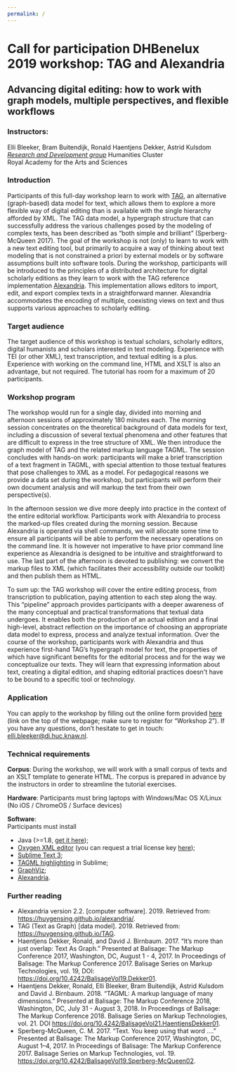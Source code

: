 ```yaml
---
permalink: /
---
```


# Call for participation DHBenelux 2019 workshop: TAG and Alexandria

## Advancing digital editing: how to work with graph models, multiple perspectives, and flexible workflows

### Instructors:
Elli Bleeker, Bram Buitendijk, Ronald Haentjens Dekker, Astrid Kulsdom  
[*Research and Development group*](https://huc.knaw.nl/research-development/) Humanities Cluster   
Royal Academy for the Arts and Sciences

### Introduction
Participants of this full-day workshop learn to work with [TAG](https://huygensing.github.io/TAG), an alternative (graph-based) data model for text, which allows them to explore a more flexible way of digital editing than is available with the single hierarchy afforded by XML. The TAG data model, a hypergraph structure that can successfully address the various challenges posed by the modeling of complex texts, has been described as “both simple and brilliant” (Sperberg-McQueen 2017). The goal of the workshop is not (only) to learn to work with a new text editing tool, but primarily to acquire a way of thinking about text modeling that is not constrained a priori by external models or by software assumptions built into software tools. During the workshop, participants will be introduced to the principles of a distributed architecture for digital scholarly editions as they learn to work with the TAG reference implementation [Alexandria](https://huygensing.github.io/alexandria/). This implementation allows editors to import, edit, and export complex texts in a straightforward manner. Alexandria accommodates the encoding of multiple, coexisting views on text and thus supports various approaches to scholarly editing.

### Target audience
The target audience of this workshop is textual scholars, scholarly editors, digital humanists and scholars interested in text modeling. Experience with TEI (or other XML), text transcription, and textual editing is a plus. Experience with working on the command line, HTML and XSLT is also an advantage, but not required. The tutorial has room for a maximum of 20 participants.


### Workshop program
The workshop would run for a single day, divided into morning and afternoon sessions of approximately 180 minutes each. The morning session concentrates on the theoretical background of data models for text, including a discussion of several textual phenomena and other features that are difficult to express in the tree structure of XML. We then introduce the graph model of TAG and the related markup language TAGML. The session concludes with hands-on work: participants will make a brief transcription of a text fragment in TAGML, with special attention to those textual features that pose challenges to XML as a model. For pedagogical reasons we provide a data set during the workshop, but participants will perform their own document analysis and will markup the text from their own perspective(s).

In the afternoon session we dive more deeply into practice in the context of the entire editorial workflow. Participants work with Alexandria to process the marked-up files created during the morning session. Because Alexandria is operated via shell commands, we will allocate some time to ensure all participants will be able to perform the necessary operations on the command line. It is however not imperative to have prior command line experience as Alexandria is designed to be intuitive and straightforward to use. The last part of the afternoon is devoted to publishing: we convert the markup files to XML (which facilitates their accessibility outside our toolkit) and then publish them as HTML. 

To sum up: the TAG workshop will cover the entire editing process, from transcription to publication, paying attention to each step along the way. This “pipeline” approach provides participants with a deeper awareness of the many conceptual and practical transformations that textual data undergoes. It enables both the production of an actual edition and a final high-level, abstract reflection on the importance of choosing an appropriate data model to express, process and analyze textual information. Over the course of the workshop, participants work with Alexandria and thus experience first-hand TAG’s hypergraph model for text, the properties of which have significant benefits for the editorial process and for the way we conceptualize our texts. They will learn that expressing information about text, creating a digital edition, and shaping editorial practices doesn't have to be bound to a specific tool or technology. 

### Application
You can apply to the workshop by filling out the online form provided [here](http://2019.dhbenelux.org/workshops-details/) (link on the top of the webpage; make sure to register for “Workshop 2”). If you have any questions, don’t hesitate to get in touch: [elli.bleeker@di.huc.knaw.nl](mailto:elli.bleeker@di.huc.knaw.nl).

### Technical requirements

**Corpus**: During the workshop, we will work with a small corpus of texts and an XSLT template to generate HTML. The corpus is prepared in advance by the instructors in order to streamline the tutorial exercises. 

**Hardware**: Participants must bring laptops with Windows/Mac OS X/Linux (No iOS / ChromeOS / Surface devices)

**Software**:  
Participants must install

- Java (>=1.8, [get it here](https://www.oracle.com/technetwork/java/javase/downloads/jdk8-downloads-2133151.html));
- [Oxygen XML editor](https://www.oxygenxml.com/xml_editor/download_oxygenxml_editor.html) (you can request a trial license key [here](https://www.oxygenxml.com/xml_editor/register.html));
- [Sublime Text 3](https://www.sublimetext.com/3);
- [TAGML highlighting](https://github.com/HuygensING/tagml-sublime-syntax) in Sublime;  
- [GraphViz](https://www.graphviz.org/download/);
- [Alexandria](https://github.com/HuygensING/alexandria).

### Further reading
- Alexandria version 2.2. [computer software]. 2019. Retrieved from: <https://huygensing.github.io/alexandria/>.
- TAG (Text as Graph) [data model]. 2019. Retrieved from: <https://huygensing.github.io/TAG>.
- Haentjens Dekker, Ronald, and David J. Birnbaum. 2017. “It’s more than just overlap: Text As Graph.” Presented at Balisage: The Markup Conference 2017, Washington, DC, August 1 - 4, 2017. In Proceedings of Balisage: The Markup Conference 2017. Balisage Series on Markup Technologies, vol. 19, DOI: <https://doi.org/10.4242/BalisageVol19.Dekker01>.
- Haentjens Dekker, Ronald, Elli Bleeker, Bram Buitendijk, Astrid Kulsdom and David J. Birnbaum. 2018. “TAGML: A markup language of many dimensions.” Presented at Balisage: The Markup Conference 2018, Washington, DC, July 31 - August 3, 2018. In Proceedings of Balisage: The Markup Conference 2018. Balisage Series on Markup Technologies, vol. 21. DOI <https://doi.org/10.4242/BalisageVol21.HaentjensDekker01>. 
- Sperberg-McQueen, C. M. 2017. “Text. You keep using that word ….” Presented at Balisage: The Markup Conference 2017, Washington, DC, August 1–4, 2017. In Proceedings of Balisage: The Markup Conference 2017. Balisage Series on Markup Technologies, vol. 19. <https://doi.org/10.4242/BalisageVol19.Sperberg-McQueen02>. 